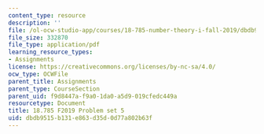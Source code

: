 ```yaml
---
content_type: resource
description: ''
file: /ol-ocw-studio-app/courses/18-785-number-theory-i-fall-2019/dbdb9515b131e863d35d0d77a802b63f_MIT18_785F19_pset5.pdf
file_size: 332870
file_type: application/pdf
learning_resource_types:
- Assignments
license: https://creativecommons.org/licenses/by-nc-sa/4.0/
ocw_type: OCWFile
parent_title: Assignments
parent_type: CourseSection
parent_uid: f9d8447a-f9a0-1da0-a5d9-019cfedc449a
resourcetype: Document
title: 18.785 F2019 Problem set 5
uid: dbdb9515-b131-e863-d35d-0d77a802b63f
---
```

